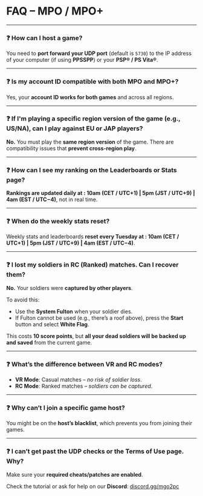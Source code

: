 # FAQ – MPO / MPO+

---

### ❓ How can I host a game?

You need to **port forward your UDP port** (default is `5730`) to the IP address of your computer (if using **PPSSPP**) or your **PSP® / PS Vita®**.

---

### ❓ Is my account ID compatible with both MPO and MPO+?

Yes, your **account ID works for both games** and across all regions.

---

### ❓ If I'm playing a specific region version of the game (e.g., US/NA), can I play against EU or JAP players?

**No.** You must play the **same region version** of the game. There are compatibility issues that **prevent cross-region play**.

---

### ❓ How can I see my ranking on the Leaderboards or Stats page?

**Rankings are updated daily at : 10am (CET / UTC+1) | 5pm (JST / UTC+9) | 4am (EST / UTC−4)**, not in real time.

---

### ❓ When do the weekly stats reset?

Weekly stats and leaderboards **reset every Tuesday at : 10am (CET / UTC+1) | 5pm (JST / UTC+9) | 4am (EST / UTC−4)**.

---

### ❓ I lost my soldiers in RC (Ranked) matches. Can I recover them?

**No.** Your soldiers were **captured by other players**.

To avoid this:

- Use the **System Fulton** when your soldier dies.
- If Fulton cannot be used (e.g., there’s a roof above), press the **Start** button and select **White Flag**.
  
This costs **10 score points**, but **all your dead soldiers will be backed up and saved** from the current game.

---

### ❓ What’s the difference between VR and RC modes?

- **VR Mode**: Casual matches – *no risk of soldier loss*.
- **RC Mode**: Ranked matches – *soldiers can be captured*.

---

### ❓ Why can’t I join a specific game host?

You might be on the **host’s blacklist**, which prevents you from joining their games.

---

### ❓ I can’t get past the UDP checks or the Terms of Use page. Why?

Make sure your **required cheats/patches are enabled**.

Check the tutorial or ask for help on our **Discord**: [discord.gg/mgo2pc](https://discord.gg/mgo2pc)
